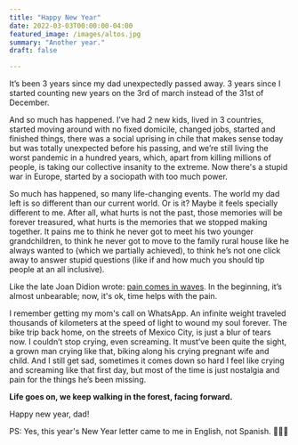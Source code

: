 ```yaml
---
title: "Happy New Year"
date: 2022-03-03T00:00:00-04:00
featured_image: /images/altos.jpg
summary: "Another year."
draft: false

---
```


It’s been 3 years since my dad unexpectedly passed away. 3 years since I started counting new years on the 3rd of march instead of the 31st of December.

And so much has happened. I’ve had 2 new kids, lived in 3 countries, started moving around with no fixed domicile, changed jobs, started and finished things, there was a social uprising in chile that makes sense today but was totally unexpected before his passing, and we’re still living the worst pandemic in a hundred years, which, apart from killing millions of people, is taking our collective insanity to the extreme. Now there's a stupid war in Europe, started by a sociopath with too much power.

So much has happened, so many life-changing events. The world my dad left is so different than our current world. Or is it? Maybe it feels specially different to me. After all, what hurts is not the past, those memories will be forever treasured, what hurts is the memories that we stopped making together. It pains me to think he never got to meet his two younger grandchildren, to think he never got to move to the family rural house like he always wanted to (which we partially achieved), to think he’s not one click away to answer stupid questions (like if and how much you should tip people at an all inclusive).

Like the late Joan Didion wrote: [pain comes in waves](https://www.themarginalian.org/2013/12/05/joan-didion-on-grief/). In the beginning, it’s almost unbearable; now, it's ok, time helps with the pain.

I remember getting my mom's call on WhatsApp. An infinite weight traveled thousands of kilometers at the speed of light to wound my soul forever. The bike trip back home, on the streets of Mexico City, is just a blur of tears now. I couldn’t stop crying, even screaming. It must’ve been quite the sight, a grown man crying like that, biking along his crying pregnant wife and child. And I still get sad, sometimes it comes down so hard I feel like crying and screaming like that first day, but most of the time is just nostalgia and pain for the things he’s been missing.

**Life goes on, we keep walking in the forest, facing forward.**

Happy new year, dad!

PS: Yes, this year's New Year letter came to me in English, not Spanish. 🤷🏻‍♂️